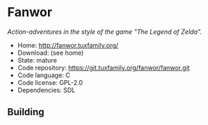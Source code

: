# Fanwor

_Action-adventures in the style of the game "The Legend of Zelda"._

- Home: http://fanwor.tuxfamily.org/
- Download: (see home)
- State: mature
- Code repository: https://git.tuxfamily.org/fanwor/fanwor.git
- Code language: C
- Code license: GPL-2.0
- Dependencies: SDL

## Building

